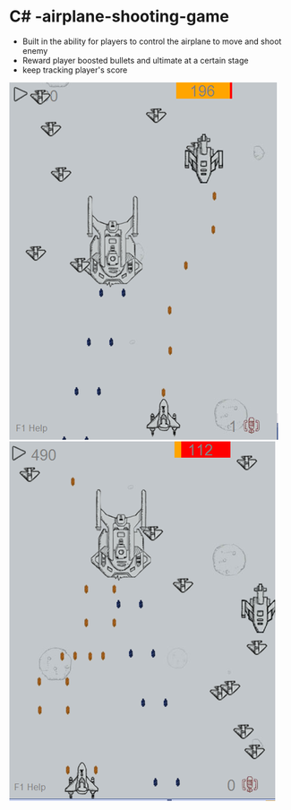 # C# -airplane-shooting-game
*	Built in the ability for players to control the airplane to move and shoot enemy
*	Reward player boosted bullets and ultimate at a certain stage
* keep tracking player's score

<img src = "airplane%20shooting%20game/screenshot1.PNG" ><img src = "airplane%20shooting%20game/screenshot2.PNG">


